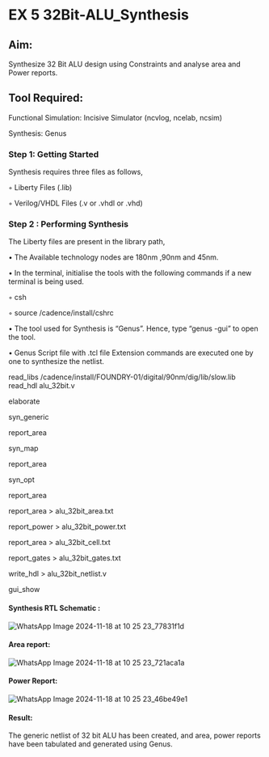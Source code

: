 # EX 5 32Bit-ALU_Synthesis

## Aim:

Synthesize 32 Bit ALU design using Constraints and analyse area and Power reports.

## Tool Required:

Functional Simulation: Incisive Simulator (ncvlog, ncelab, ncsim)

Synthesis: Genus

### Step 1: Getting Started

Synthesis requires three files as follows,

◦ Liberty Files (.lib)

◦ Verilog/VHDL Files (.v or .vhdl or .vhd)

### Step 2 : Performing Synthesis

The Liberty files are present in the library path,

• The Available technology nodes are 180nm ,90nm and 45nm.

• In the terminal, initialise the tools with the following commands if a new terminal is being
used.

◦ csh

◦ source /cadence/install/cshrc

• The tool used for Synthesis is “Genus”. Hence, type “genus -gui” to open the tool.

• Genus Script file with .tcl file Extension commands are executed one by one to synthesize the netlist.

read_libs /cadence/install/FOUNDRY-01/digital/90nm/dig/lib/slow.lib
read_hdl alu_32bit.v


elaborate


syn_generic

report_area

syn_map

report_area

syn_opt

report_area

report_area > alu_32bit_area.txt

report_power > alu_32bit_power.txt

report_area > alu_32bit_cell.txt

report_gates > alu_32bit_gates.txt

write_hdl > alu_32bit_netlist.v

gui_show



#### Synthesis RTL Schematic :
![WhatsApp Image 2024-11-18 at 10 25 23_77831f1d](https://github.com/user-attachments/assets/1fe30648-4f76-4de8-b60a-9f781a39913d)




#### Area report:
![WhatsApp Image 2024-11-18 at 10 25 23_721aca1a](https://github.com/user-attachments/assets/1f145265-ff3f-414d-b0f1-6746315bc5df)









#### Power Report:
![WhatsApp Image 2024-11-18 at 10 25 23_46be49e1](https://github.com/user-attachments/assets/f7db82fd-f4d4-45e3-93a7-b7177ddca51c)


#### Result: 

The generic netlist of 32 bit ALU  has been created, and area, power reports have been tabulated and generated using Genus.
